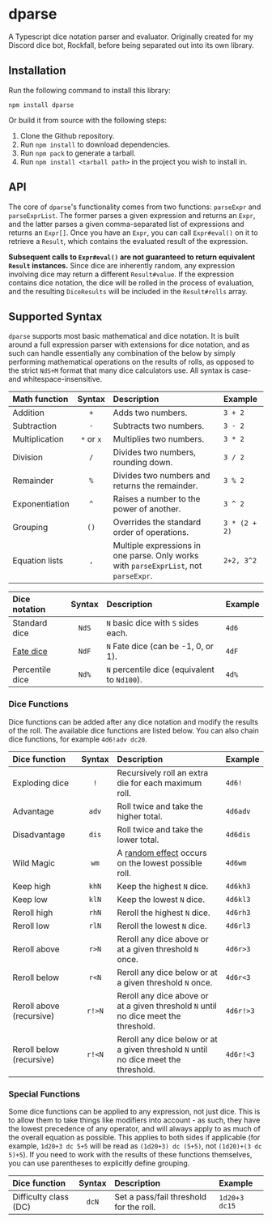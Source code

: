 # dparse
A Typescript dice notation parser and evaluator. Originally created for my Discord dice bot, Rockfall, before being separated out into its own library.

## Installation
Run the following command to install this library:

```
npm install dparse
```

Or build it from source with the following steps:

1. Clone the Github repository.
1. Run `npm install` to download dependencies.
3. Run `npm pack` to generate a tarball.
4. Run `npm install <tarball path>` in the project you wish to install in.

## API
The core of `dparse`'s functionality comes from two functions: `parseExpr` and `parseExprList`. The former parses a given expression and returns an `Expr`, and the latter parses a given comma-separated list of expressions and returns an `Expr[]`. Once you have an `Expr`, you can call `Expr#eval()` on it to retrieve a `Result`, which contains the evaluated result of the expression. 

**Subsequent calls to `Expr#eval()` are not guaranteed to return equivalent `Result` instances.** Since dice are inherently random, any expression involving dice may return a different `Result#value`. If the expression contains dice notation, the dice will be rolled in the process of evaluation, and the resulting `DiceResults` will be included in the `Result#rolls` array. 

## Supported Syntax
`dparse` supports most basic mathematical and dice notation. It is built around a full expression parser with extensions for dice notation, and as such can handle essentially any combination of the below by simply performing mathematical operations on the results of rolls, as opposed to the strict `NdS+M` format that many dice calculators use. All syntax is case- and whitespace-insensitive.

| Math function | Syntax | Description | Example
| :--- | :---: | :--- | :---
| Addition | `+` | Adds two numbers. | `3 + 2`
| Subtraction | `-` | Subtracts two numbers. | `3 - 2`
| Multiplication | `*` or `x` | Multiplies two numbers. | `3 * 2`
| Division | `/` | Divides two numbers, rounding down. | `3 / 2`
| Remainder | `%` | Divides two numbers and returns the remainder. | `3 % 2`
| Exponentiation | `^` | Raises a number to the power of another. | `3 ^ 2`
| Grouping | `()` | Overrides the standard order of operations. | `3 * (2 + 2)`
| Equation lists | `,` | Multiple expressions in one parse. Only works with `parseExprList`, not `parseExpr`. | `2+2, 3^2`

| Dice notation | Syntax | Description | Example
| :--- | :---: | :--- | :---
| Standard dice | `NdS` | `N` basic dice with `S` sides each. | `4d6`
| [Fate dice](https://en.wikipedia.org/wiki/Fudge_(role-playing_game_system)#Fudge_dice) | `NdF` | `N` Fate dice (can be -1, 0, or 1). | `4dF`
| Percentile dice | `Nd%` | `N` percentile dice (equivalent to `Nd100`). | `4d%`

### Dice Functions
Dice functions can be added after any dice notation and modify the results of the roll. The available dice functions are listed below. You can also chain dice functions, for example `4d6!adv dc20`.

| Dice function | Syntax | Description | Example
| :--- | :---: | :--- | :---
| Exploding dice | `!` | Recursively roll an extra die for each maximum roll. | `4d6!`
| Advantage | `adv` | Roll twice and take the higher total. | `4d6adv`
| Disadvantage | `dis` | Roll twice and take the lower total. | `4d6dis`
| Wild Magic | `wm` | A [random effect](http://dnd5e.wikidot.com/sorcerer:wild-magic) occurs on the lowest possible roll. | `4d6wm`
| Keep high | `khN` | Keep the highest `N` dice. | `4d6kh3`
| Keep low | `klN` | Keep the lowest `N` dice. | `4d6kl3`
| Reroll high | `rhN` | Reroll the highest `N` dice. | `4d6rh3`
| Reroll low | `rlN` | Reroll the lowest `N` dice. | `4d6rl3`
| Reroll above | `r>N` | Reroll any dice above or at a given threshold `N` once. | `4d6r>3`
| Reroll below | `r<N` | Reroll any dice below or at a given threshold `N` once. | `4d6r<3`
| Reroll above (recursive) | `r!>N` | Reroll any dice above or at a given threshold `N` until no dice meet the threshold. | `4d6r!>3`
| Reroll below (recursive) | `r!<N` | Reroll any dice below or at a given threshold `N` until no dice meet the threshold. | `4d6r!<3`

### Special Functions
Some dice functions can be applied to any expression, not just dice. This is to allow them to take things like modifiers into account - as such, they have the lowest precedence of any operator, and will always apply to as much of the overall equation as possible. This applies to both sides if applicable (for example, `1d20+3 dc 5+5` will be read as `(1d20+3) dc (5+5)`, not `(1d20)+(3 dc 5)+5`). If you need to work with the results of these functions themselves, you can use parentheses to explicitly define grouping. 

| Dice function | Syntax | Description | Example
| :--- | :---: | :--- | :---
| Difficulty class (DC) | `dcN` | Set a pass/fail threshold for the roll. | `1d20+3 dc15`
